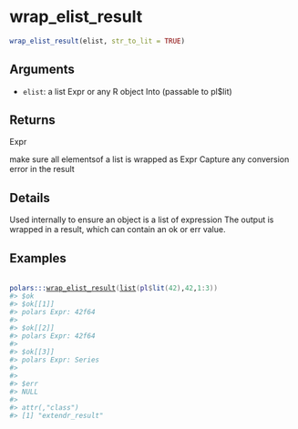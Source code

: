 # wrap_elist_result

```r
wrap_elist_result(elist, str_to_lit = TRUE)
```

## Arguments

- `elist`: a list Expr or any R object Into  (passable to pl$lit)

## Returns

Expr

make sure all elementsof a list is wrapped as Expr Capture any conversion error in the result

## Details

Used internally to ensure an object is a list of expression The output is wrapped in a result, which can contain an ok or err value.

## Examples

<pre class='r-example'> <code> <span class='r-in'><span></span></span>
<span class='r-in'><span><span class='fu'>polars</span><span class='fu'>:::</span><span class='fu'><a href='https://rdrr.io/pkg/polars/man/wrap_elist_result.html'>wrap_elist_result</a></span><span class='op'>(</span><span class='fu'><a href='https://rdrr.io/r/base/list.html'>list</a></span><span class='op'>(</span><span class='va'>pl</span><span class='op'>$</span><span class='fu'>lit</span><span class='op'>(</span><span class='fl'>42</span><span class='op'>)</span>,<span class='fl'>42</span>,<span class='fl'>1</span><span class='op'>:</span><span class='fl'>3</span><span class='op'>)</span><span class='op'>)</span></span></span>
<span class='r-out co'><span class='r-pr'>#&gt;</span> $ok</span>
<span class='r-out co'><span class='r-pr'>#&gt;</span> $ok[[1]]</span>
<span class='r-out co'><span class='r-pr'>#&gt;</span> polars Expr: 42f64</span>
<span class='r-out co'><span class='r-pr'>#&gt;</span> </span>
<span class='r-out co'><span class='r-pr'>#&gt;</span> $ok[[2]]</span>
<span class='r-out co'><span class='r-pr'>#&gt;</span> polars Expr: 42f64</span>
<span class='r-out co'><span class='r-pr'>#&gt;</span> </span>
<span class='r-out co'><span class='r-pr'>#&gt;</span> $ok[[3]]</span>
<span class='r-out co'><span class='r-pr'>#&gt;</span> polars Expr: Series</span>
<span class='r-out co'><span class='r-pr'>#&gt;</span> </span>
<span class='r-out co'><span class='r-pr'>#&gt;</span> </span>
<span class='r-out co'><span class='r-pr'>#&gt;</span> $err</span>
<span class='r-out co'><span class='r-pr'>#&gt;</span> NULL</span>
<span class='r-out co'><span class='r-pr'>#&gt;</span> </span>
<span class='r-out co'><span class='r-pr'>#&gt;</span> attr(,"class")</span>
<span class='r-out co'><span class='r-pr'>#&gt;</span> [1] "extendr_result"</span>
 </code></pre>
